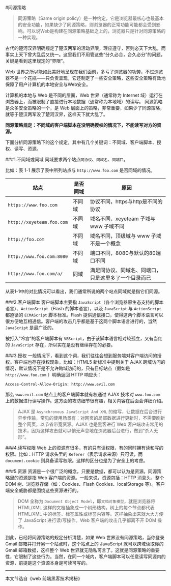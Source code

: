 ﻿#同源策略
> 同源策略（Same origin policy）是一种约定，它是浏览器最核心也最基本的安全功能，如果缺少了同源策略，则浏览器的正常功能可能都会受到影响。可以说Web是构建在同源策略基础之上的，浏览器只是针对同源策略的一种实现。

古代的楚河汉界明确规定了楚汉两军的活动界限，理应遵守，否则必天下大乱，而事实上天下曾大乱后又统一。这里我们不用管这些“分久必合，合久必分”的问题，关键是看到这里规定的“界限”。

Web 世界之所以能如此美好地呈现在我们面前，多亏了浏览器的功劳，不过浏览器不是一个花瓶——只负责呈现，它还制定了一些安全策略，这些安全策略有效地保障了用户计算机的本地安全与Web安全。

计算机的本地与 Web 是不同的层面，Web 世界（通常称为 Internet 域）运行在浏览器上，而被限制了直接进行本地数据（通常称为本地域）的读写。
同源策略是众多安全策略的一个，是 Web 层面上的策略，非常重要，如果少了同源策略，就等于楚汉两军没了楚河汉界，这样天下就大乱了。

**同源策略规定：不同域的客户端脚本在没明确授权的情况下，不能读写对方的资源。**

下面分析同源策略下的这个规定，其中有几个关键词：不同域、客户端脚本、授权、读写、资源。

###1.不同域或同域
同域要求两个站点`同协议`、`同域名`、`同端口`。

比如：表 1-1 展示了表中所列站点与 `http://www.foo.com` 是否同域的情况。

站点 | 是否同域 | 原因
-------|-------|------
`https://www.foo.com` | 不同域 | 协议不同，https与http是不同的协议
`http://xeyeteam.foo.com` | 不同域 | 域名不同，xeyeteam 子域与 www 子域不同
`http://foo.com` | 不同域 | 域名不同，顶级域与 www 子域不是一个概念
`http://www.foo.com:8080` | 不同域  | 端口不同，8080与默认的80端口不同
`http://www.foo.com/a/` | 同域 | 满足同协议、同域名、同端口，只是这里多了一个目录而已

从表1-1中的对比情况可以看出，我们通常所说的两个站点同域就是指它们同源。

###2.客户端脚本
客户端脚本主要指 `JavaScript`（各个浏览器原生态支持的脚本语言）、`ActionScript`（Flash 的脚本语言），以及 `JavaScript` 与 `ActionScript` 都遵循的 `ECMAScript` 脚本标准。Flash 提供通信接口，使得这两个脚本语言可以很方便地互相通信。客户端的攻击几乎都是基于这两个脚本语言进行的，当然 `JavaScript` 是最广泛的。

被打入“冷宫”的客户端脚本有 `VBScript`，由于该脚本语言相对较孤立，又有当红的 `JavaScript` 存在，所以实在是没有继续存在的必要。

###3.授权
一般情况下，看到这个词，我们往往会想到服务端对客户端访问的授权。客户端也存在授权现象，比如：HTML5 新标准中提到关于 AJAX 跨域访问的情况，默认情况下是不允许跨域访问的，只有目标站点（假如是 `http://www.foo.com` ）明确返回 HTTP 响应头：

`Access-Control-Allow-Origin: http://www.evil.com`

那么 `www.evil.com` 站点上的客户端脚本就有权通过 AJAX 技术对 `www.foo.com` 上的数据进行读写操作。这方面的攻防细节很有趣，相关内容在后面会详细介绍。
> AJAX 是 `Asynchronous JavaScript And XML` 的缩写，让数据在后台进行异步传输，常见的使用场景有：对网页的局部数据进行更新时，不需要刷新整个网页，以节省带宽资源。AJAX 也是黑客进行 Web 客户端攻击常用的技术，因为这样攻击就可以悄无声息地在浏览器后台进行，做到“杀人无形”。

###4.读写权限
Web 上的资源有很多，有的只有读权限，有的同时拥有读和写的权限。比如：HTTP 请求头里的 `Referer`（表示请求来源）只可读，而 `document.cookie` 则具备读写权限。这样的区分也是为了安全上的考虑。

###5.资源
资源是一个很广泛的概念，只要是数据，都可以认为是资源。同源策略里的资源是指 Web 客户端的资源。一般来说，资源包括：HTTP 消息头、整个 DOM 树、浏览器存储（如：Cookies、Flash Cookies、localStorage 等）。客户端安全威胁都是围绕这些资源进行的。
> DOM 全称为 `Document Object Model`，即`文档对象模型`，就是浏览器将 HTML/XML 这样的文档抽象成一个树形结构，树上的每个节点都代表 HTML/XML 中的标签、标签属性或标签内容等。这样抽象出来就大大方便了 JavaScript 进行读/写操作。Web 客户端的攻击几乎都离不开 DOM 操作。

到此，已经将同源策略的规定分析清楚，如果 Web 世界没有同源策略，当你登录 Gmail 邮箱并打开另一个站点时，这个站点上的 JavaScript 就可以跨域读取你的 Gmail 邮箱数据，这样整个 Web 世界就无隐私可言了。这就是同源策略的重要性，它限制了这些行为。当然，在同一个域内，客户端脚本可以任意读写同源内的资源，前提是这个资源本身是可读可写的。

 
 --------
 本文节选自《web 前端黑客技术揭秘》